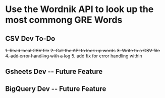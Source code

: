 # Use the Wordnik API to look up the most commong GRE Words

## CSV Dev To-Do
~~1. Read local CSV file~~ 
~~2. Call the API to look up words~~
~~3. Write to a CSV file~~
~~4. add error handling with a log~~ 
5. add fix for error handling within

## Gsheets Dev -- Future Feature

## BigQuery Dev -- Future Feature
